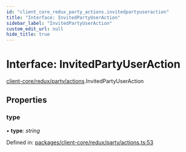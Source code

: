 ```yaml
---
id: "client_core_redux_party_actions.invitedpartyuseraction"
title: "Interface: InvitedPartyUserAction"
sidebar_label: "InvitedPartyUserAction"
custom_edit_url: null
hide_title: true
---
```


# Interface: InvitedPartyUserAction

[client-core/redux/party/actions](../modules/client_core_redux_party_actions.md).InvitedPartyUserAction

## Properties

### type

• **type**: *string*

Defined in: [packages/client-core/redux/party/actions.ts:53](https://github.com/xr3ngine/xr3ngine/blob/5c3dcaef1/packages/client-core/redux/party/actions.ts#L53)
